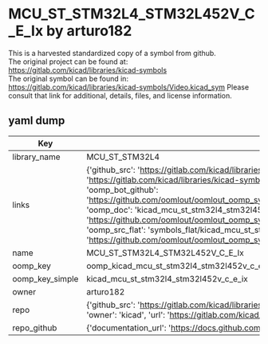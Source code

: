 # MCU_ST_STM32L4_STM32L452V_C_E_Ix by arturo182  
This is a harvested standardized copy of a symbol from github.  
The original project can be found at:  
https://gitlab.com/kicad/libraries/kicad-symbols  
The original symbol can be found in:
https://gitlab.com/kicad/libraries/kicad-symbols/Video.kicad_sym
Please consult that link for additional, details, files, and license information.  
## yaml dump  
| Key | Value |  
| --- | --- |  
| library_name | MCU_ST_STM32L4 |  
| links | {'github_src': 'https://gitlab.com/kicad/libraries/kicad-symbols/Video.kicad_sym', 'github_src_repo': 'https://gitlab.com/kicad/libraries/kicad-symbols', 'oomp_bot': 'kicad_mcu_st_stm32l4_stm32l452v_c_e_ix/working', 'oomp_bot_github': 'https://github.com/oomlout/oomlout_oomp_symbol_bot/tree/main/kicad_mcu_st_stm32l4_stm32l452v_c_e_ix/working', 'oomp_doc': 'kicad_mcu_st_stm32l4_stm32l452v_c_e_ix/working', 'oomp_doc_github': 'https://github.com/oomlout/oomlout_oomp_symbol_doc/tree/main/kicad_mcu_st_stm32l4_stm32l452v_c_e_ix/working', 'oomp_src_flat': 'symbols_flat/kicad_mcu_st_stm32l4_stm32l452v_c_e_ix/working', 'oomp_src_flat_github': 'https://github.com/oomlout/oomlout_oomp_symbol_src/tree/main/kicad_mcu_st_stm32l4_stm32l452v_c_e_ix/working'} |  
| name | MCU_ST_STM32L4_STM32L452V_C_E_Ix |  
| oomp_key | oomp_kicad_mcu_st_stm32l4_stm32l452v_c_e_ix |  
| oomp_key_simple | kicad_mcu_st_stm32l4_stm32l452v_c_e_ix |  
| owner | arturo182 |  
| repo | {'github_src': 'https://gitlab.com/kicad/libraries/kicad-symbols/Video.kicad_sym', 'name': 'libraries/kicad-symbols', 'owner': 'kicad', 'url': 'https://gitlab.com/kicad/libraries/kicad-symbols'} |  
| repo_github | {'documentation_url': 'https://docs.github.com/rest/repos/repos#get-a-repository', 'message': 'Not Found'} |  

